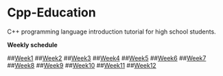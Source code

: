 # Cpp-Education

C++ programming language introduction tutorial for high school students.

**Weekly schedule**

##[Week1]()
##[Week2]()
##[Week3]()
##[Week4]()
##[Week5]()
##[Week6]()
##[Week7]()
##[Week8]()
##[Week9]()
##[Week10]()
##[Week11]()
##[Week12]()